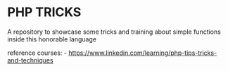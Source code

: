 # PHP TRICKS

A repository to showcase some tricks and training about simple functions inside this honorable language

reference courses:
    - https://www.linkedin.com/learning/php-tips-tricks-and-techniques